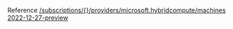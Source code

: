 Reference [/subscriptions/{}/providers/microsoft.hybridcompute/machines 2022-12-27-preview](/Resources/mgmt-plane/L3N1YnNjcmlwdGlvbnMve30vcHJvdmlkZXJzL21pY3Jvc29mdC5oeWJyaWRjb21wdXRlL21hY2hpbmVz/2022-12-27-preview.xml)
